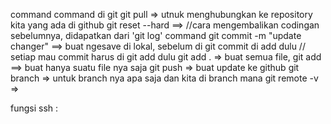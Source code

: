  command command di git
 git pull => utnuk menghubungkan ke repository kita yang ada di github
 git reset --hard <copy path nya>==> //cara mengembalikan codingan sebelumnya, didapatkan dari 'git log' 
command git commit -m "update changer" ==> buat ngesave di lokal, sebelum di git commit di add dulu // setiap mau commit harus di git add dulu 
git add . => buat semua file, git add <copy path yang mau di commit>==> buat hanya suatu file nya saja 
git push => buat update ke github
git branch => untuk branch nya apa saja dan kita di branch mana
git remote -v => 

fungsi ssh :